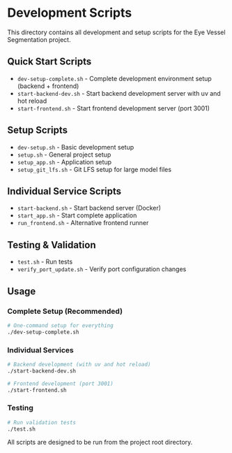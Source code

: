 # Development Scripts

This directory contains all development and setup scripts for the Eye Vessel Segmentation project.

## Quick Start Scripts

- `dev-setup-complete.sh` - Complete development environment setup (backend + frontend)
- `start-backend-dev.sh` - Start backend development server with uv and hot reload
- `start-frontend.sh` - Start frontend development server (port 3001)

## Setup Scripts

- `dev-setup.sh` - Basic development setup
- `setup.sh` - General project setup
- `setup_app.sh` - Application setup
- `setup_git_lfs.sh` - Git LFS setup for large model files

## Individual Service Scripts

- `start-backend.sh` - Start backend server (Docker)
- `start_app.sh` - Start complete application
- `run_frontend.sh` - Alternative frontend runner

## Testing & Validation

- `test.sh` - Run tests
- `verify_port_update.sh` - Verify port configuration changes

## Usage

### Complete Setup (Recommended)
```bash
# One-command setup for everything
./dev-setup-complete.sh
```

### Individual Services
```bash
# Backend development (with uv and hot reload)
./start-backend-dev.sh

# Frontend development (port 3001)
./start-frontend.sh
```

### Testing
```bash
# Run validation tests
./test.sh
```

All scripts are designed to be run from the project root directory.
